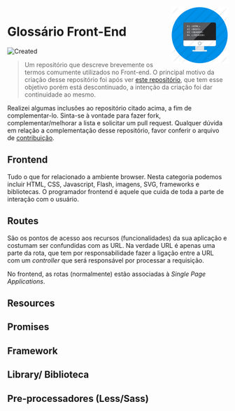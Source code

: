 <img src="icon.png" align="right" />

# Glossário Front-End
![Created](https://img.shields.io/badge/created-january%202018-red.svg)

> Um repositório que descreve brevemente os termos comumente utilizados no Front-end. O principal motivo da criação desse repositório foi após ver [este repositório](https://github.com/vedovelli/glossario-frontend), que tem esse objetivo porém está descontinuado, a intenção da criação foi dar continuidade ao mesmo. 

Realizei algumas inclusões ao repositório citado acima, a fim de complementar-lo. Sinta-se à vontade para fazer fork, complementar/melhorar a lista e solicitar um pull request. Qualquer dúvida em relação a complementação desse repositório, favor conferir o arquivo de [contribuição](CONTRIBUTING.md).

## Frontend

Tudo o que for relacionado a ambiente browser. Nesta categoria podemos incluir HTML, CSS, Javascript, Flash, imagens, SVG, frameworks e bibliotecas. O programador frontend é aquele que cuida de toda a parte de interação com o usuário. 

## Routes
São os pontos de acesso aos recursos (funcionalidades) da sua aplicação e costumam ser confundidas com as URL. Na verdade URL é apenas uma parte da rota, que tem por responsabilidade fazer a ligação entre a URL  com um *controller* que será responsável por processar a requisição.

No frontend, as rotas (normalmente) estão associadas à *Single Page Applications*.

## Resources



## Promises



## Framework



## Library/ Biblioteca



## Pre-processadores (Less/Sass)
